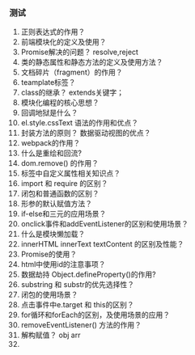 ### 测试

1. 正则表达式的作用？
2. 前端模块化的定义及使用？
3. Promise解决的问题？ resolve,reject
4. 类的静态属性和静态方法的定义及使用方法？
5. 文档碎片（fragment）的作用？
6. teamplate标签？
7. class的继承？ extends关键字；
8. 模块化编程的核心思想？
9. 回调地狱是什么？
10. el.style.cssText 语法的作用和优点？
11. 封装方法的原则？ 数据驱动视图的优点？
12. webpack的作用？ 
13. 什么是重绘和回流?
14. dom.remove() 的作用？
15. 标签中自定义属性相关知识点？
16. import 和 require 的区别？
17. 闭包和普通函数的区别？
18. 形参的默认赋值方法？
19.  if-else和三元的应用场景？
20. onclick事件和addEventListener的区别和使用场景？
21. 什么是模块懒加载？
22. innerHTML innerText textContent 的区别及性能？
23. Promise的使用？
24. html中使用id的注意事项？
25. 数据劫持 Object.defineProperty()的作用?
26. substring 和 substr的优先选择性？
27. 闭包的使用场景？
28. 点击事件中e.target 和 this的区别？
29. for循环和forEach的区别，及使用场景的应用？
30. removeEventListener() 方法的作用？
31. 解构赋值？ obj arr
32. 